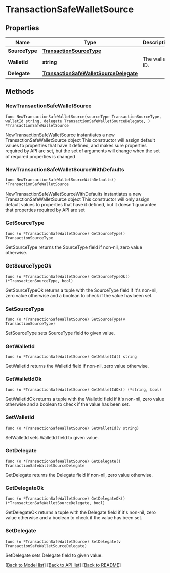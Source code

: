 # TransactionSafeWalletSource

## Properties

Name | Type | Description | Notes
------------ | ------------- | ------------- | -------------
**SourceType** | [**TransactionSourceType**](TransactionSourceType.md) |  | 
**WalletId** | **string** | The wallet ID. | 
**Delegate** | [**TransactionSafeWalletSourceDelegate**](TransactionSafeWalletSourceDelegate.md) |  | 

## Methods

### NewTransactionSafeWalletSource

`func NewTransactionSafeWalletSource(sourceType TransactionSourceType, walletId string, delegate TransactionSafeWalletSourceDelegate, ) *TransactionSafeWalletSource`

NewTransactionSafeWalletSource instantiates a new TransactionSafeWalletSource object
This constructor will assign default values to properties that have it defined,
and makes sure properties required by API are set, but the set of arguments
will change when the set of required properties is changed

### NewTransactionSafeWalletSourceWithDefaults

`func NewTransactionSafeWalletSourceWithDefaults() *TransactionSafeWalletSource`

NewTransactionSafeWalletSourceWithDefaults instantiates a new TransactionSafeWalletSource object
This constructor will only assign default values to properties that have it defined,
but it doesn't guarantee that properties required by API are set

### GetSourceType

`func (o *TransactionSafeWalletSource) GetSourceType() TransactionSourceType`

GetSourceType returns the SourceType field if non-nil, zero value otherwise.

### GetSourceTypeOk

`func (o *TransactionSafeWalletSource) GetSourceTypeOk() (*TransactionSourceType, bool)`

GetSourceTypeOk returns a tuple with the SourceType field if it's non-nil, zero value otherwise
and a boolean to check if the value has been set.

### SetSourceType

`func (o *TransactionSafeWalletSource) SetSourceType(v TransactionSourceType)`

SetSourceType sets SourceType field to given value.


### GetWalletId

`func (o *TransactionSafeWalletSource) GetWalletId() string`

GetWalletId returns the WalletId field if non-nil, zero value otherwise.

### GetWalletIdOk

`func (o *TransactionSafeWalletSource) GetWalletIdOk() (*string, bool)`

GetWalletIdOk returns a tuple with the WalletId field if it's non-nil, zero value otherwise
and a boolean to check if the value has been set.

### SetWalletId

`func (o *TransactionSafeWalletSource) SetWalletId(v string)`

SetWalletId sets WalletId field to given value.


### GetDelegate

`func (o *TransactionSafeWalletSource) GetDelegate() TransactionSafeWalletSourceDelegate`

GetDelegate returns the Delegate field if non-nil, zero value otherwise.

### GetDelegateOk

`func (o *TransactionSafeWalletSource) GetDelegateOk() (*TransactionSafeWalletSourceDelegate, bool)`

GetDelegateOk returns a tuple with the Delegate field if it's non-nil, zero value otherwise
and a boolean to check if the value has been set.

### SetDelegate

`func (o *TransactionSafeWalletSource) SetDelegate(v TransactionSafeWalletSourceDelegate)`

SetDelegate sets Delegate field to given value.



[[Back to Model list]](../README.md#documentation-for-models) [[Back to API list]](../README.md#documentation-for-api-endpoints) [[Back to README]](../README.md)


